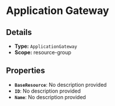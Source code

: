 # Application Gateway

## Details

- **Type:** `ApplicationGateway`
- **Scope:** resource-group

## Properties

- **`BaseResource`**: No description provided
- **`ID`**: No description provided
- **`Name`**: No description provided
